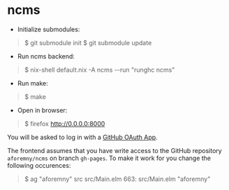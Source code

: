 # ncms

- Initialize submodules:
> $ git submodule init
> $ git submodule update

- Run ncms backend:
> $ nix-shell default.nix -A ncms --run "runghc ncms"

- Run make:
> $ make

- Open in browser:
> $ firefox http://0.0.0.0:8000

You will be asked to log in with a
[GitHub OAuth App](https://github.com/settings/applications/new).

The frontend assumes that you have write access to the GitHub repository
`aforemny/ncms` on branch `gh-pages`. To make it work for you change the
following occurences:

> $ ag "aforemny" src
> src/Main.elm
> 663: src/Main.elm   "aforemny"
